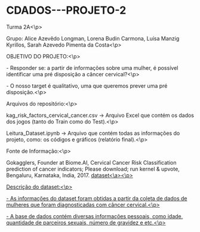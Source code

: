 # CDADOS---PROJETO-2

<p>Turma 2A<\p>
<p>Grupo: Alice Azevêdo Longman, Lorena Budin Carmona, Luísa Manzig Kyrillos, Sarah Azevedo Pimenta da Costa<\p>
  
<p>OBJETIVO DO PROJETO:<\p>
<p>- Responder se: a partir de informações sobre uma mulher, é possível identificar uma pré disposição a câncer cervical?<\p>
<p>- O nosso target é qualitativo, uma que queremos prever uma pré disposição.<\p>

<p>Arquivos do repositório:<\p>
<p>kag_risk_factors_cervical_cancer.csv -> Arquivo Excel que contém os dados dos jogos (tanto do Train como do Test).<\p>
<p>Leitura_Dataset.ipynb -> Arquivo que contém todas as informações do projeto, como: os códigos e gráficos (relatório final).<\p>
  
<p>Fonte de Informação:<\p>
<p>Gokagglers, Founder at Biome.AI, Cervical Cancer Risk Classification
prediction of cancer indicators; Please download; run kernel & upvote, Bengaluru, Karnataka, India, 2017. <a href= 'https://www.kaggle.com/loveall/cervical-cancer-risk-classification/metadata'>dataset<\a><\p>
  
<p>Descrição do dataset:<\p>
<p>- As informações do dataset foram obtidas a partir da coleta de dados de mulheres que foram diagnosticadas com câncer cervical.<\p>
<p>- A base de dados contém diversas informações pessoais, como idade, quantidade de parceiros sexuais, número de gravidez e etc.<\p>

  
 
  
